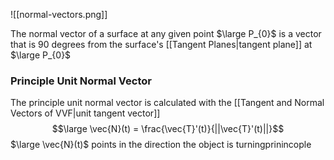 ![[normal-vectors.png]]

The normal vector of a surface at any given point $\large P_{0}$ is a vector that is 90 degrees from the surface's [[Tangent Planes|tangent plane]] at $\large P_{0}$

### Principle Unit Normal Vector

The principle unit normal vector is calculated with the [[Tangent and Normal Vectors of VVF|unit tangent vector]]
$$\large \vec{N}(t) = \frac{\vec{T}'(t)}{||\vec{T}'(t)||}$$
$\large \vec{N}(t)$ points in the direction the object is turningprinincople